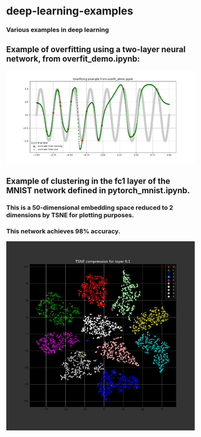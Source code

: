 # deep-learning-examples
### Various examples in deep learning

## Example of overfitting using a two-layer neural network, from overfit_demo.ipynb:

![alt text](misc/overfit.png)

## Example of clustering in the fc1 layer of the MNIST network defined in pytorch_mnist.ipynb.
### This is a 50-dimensional embedding space reduced to 2 dimensions by TSNE for plotting purposes. 
### This network achieves 98% accuracy.

![alt text](MNIST/mnist_layer_fc1_acc_98%.png)
